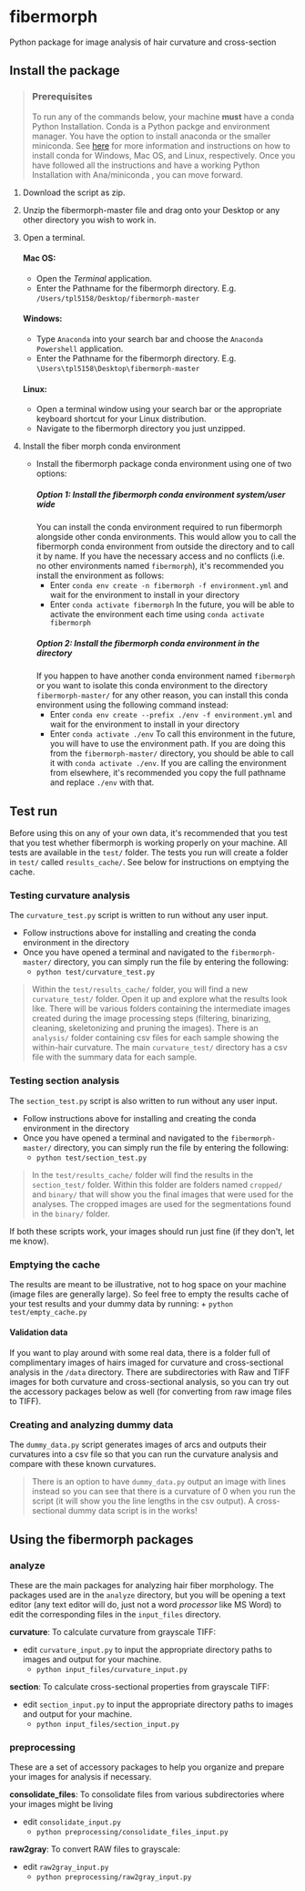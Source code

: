 # fibermorph
Python package for image analysis of hair curvature and cross-section

## Install the package

> ### Prerequisites
> To run any of the commands below, your machine **must** have a conda Python Installation. Conda is a Python packge and environment manager. You have the option to install anaconda or the smaller miniconda. 
> See [here](https://docs.conda.io/projects/conda/en/latest/user-guide/install/index.html) for more information and instructions on how to install conda for Windows, Mac OS, and Linux, respectively.
> Once you have followed all the instructions and have a working Python Installation with Ana/miniconda , you can move forward.

1. Download the script as zip.
2. Unzip the fibermorph-master file and drag onto your Desktop or any other directory you wish to work in.
3. Open a terminal.
    #### Mac OS: 
      + Open the *Terminal* application.
      + Enter the Pathname for the fibermorph directory. E.g. `/Users/tpl5158/Desktop/fibermorph-master`
    #### Windows:
      + Type `Anaconda` into your search bar and choose the `Anaconda Powershell` application.
      + Enter the Pathname for the fibermorph directory. E.g. `\Users\tpl5158\Desktop\fibermorph-master`
    #### Linux:
      + Open a terminal window using your search bar or the appropriate keyboard shortcut for  your Linux distribution.
      + Navigate to the fibermorph directory you just unzipped.
      
      
 4. Install the fiber morph conda environment
      + Install the fibermorph package conda environment using one of two options:
        ##### Option 1: Install the fibermorph conda environment system/user wide 
        You can install the conda environment required to run fibermorph alongside other conda environments. This would allow you to call the fibermorph conda environment from outside the directory and to call it by name. If you have the necessary access and no conflicts (i.e. no other environments named `fibermorph`), it's recommended you install the environment as follows:
        + Enter `conda env create -n fibermorph -f environment.yml` and wait for the environment to install in your directory
        + Enter `conda activate fibermorph`
        In the future, you will be able to activate the environment each time using `conda activate fibermorph`
        ##### Option 2: Install the fibermorph conda environment in the directory
        If you happen to have another conda environment named `fibermorph` or you want to isolate this conda environment to the directory `fibermorph-master/` for any other reason, you can install this conda environment using the following command instead:
        + Enter `conda env create --prefix ./env -f environment.yml` and wait for the environment to install in your directory
        + Enter `conda activate ./env`
        To call this environment in the future, you will have to use the environment path. If you are doing this from the `fibermorph-master/` directory, you should be able to call it with `conda activate ./env`. If you are calling the environment from elsewhere, it's recommended you copy the full pathname and replace `./env` with that.   

## Test run
Before using this on any of your own data, it's recommended that you test that you test whether fibermorph is working properly on your machine. All tests are available in the `test/` folder. The tests you run will create a folder in `test/` called `results_cache/`. See below for instructions on emptying the cache.

### Testing curvature analysis
The `curvature_test.py` script is written to run without any user input. 
- Follow instructions above for installing and creating the conda environment in the directory
- Once you have opened a terminal and navigated to the `fibermorph-master/` directory, you can simply run the file by entering the following: 
    + `python test/curvature_test.py`
    
>  Within the `test/results_cache/` folder, you will find a new `curvature_test/` folder. Open it up and explore what the results look like. There will be various folders containing the intermediate images created during the image processing steps (filtering, binarizing, cleaning, skeletonizing and pruning the images). There is an `analysis/` folder containing csv files for each sample showing the within-hair curvature. The main `curvature_test/` directory has a csv file with the summary data for each sample.

### Testing section analysis
The `section_test.py` script is also written to run without any user input. 
- Follow instructions above for installing and creating the conda environment in the directory
- Once you have opened a terminal and navigated to the `fibermorph-master/` directory, you can simply run the file by entering the following: 
    + `python test/section_test.py`
    
>  In the `test/results_cache/` folder will find the results in the `section_test/` folder. Within this folder are folders named `cropped/` and `binary/` that will show you the final images that were used for the analyses. The cropped images are used for the segmentations found in the `binary/` folder.
    
If both these scripts work, your images should run just fine (if they don't, let me know).


### Emptying the cache
The results are meant to be illustrative, not to hog space on your machine (image files are generally large). So feel free to empty the results cache of your test results and your dummy data by running:
    + `python test/empty_cache.py`

#### Validation data
If you want to play around with some real data, there is a folder full of complimentary images of hairs imaged for curvature and cross-sectional analysis in the `/data` directory. There are subdirectories with Raw and TIFF images for both curvature and cross-sectional analysis, so you can try out the accessory packages below as well (for converting from raw image files to TIFF).

### Creating and analyzing dummy data
The `dummy_data.py` script generates images of arcs and outputs their curvatures into a csv file so that you can run the curvature analysis and compare with these known curvatures.

> There is an option to have `dummy_data.py` output an image with lines instead so you can see that there is a curvature of 0 when you run the script (it will show you the line lengths in the csv output). 
> A cross-sectional dummy data script is in the works!


## Using the fibermorph packages

### analyze 
These are the main packages for analyzing hair fiber morphology. The packages used are in the `analyze` directory, but you will be opening a text editor (any text editor will do, just not a word _processor_ like MS Word)  to edit the corresponding files in the `input_files` directory.

**curvature**: To calculate curvature from grayscale TIFF:
- edit `curvature_input.py` to input the appropriate directory paths to images and output for your machine.
    + `python input_files/curvature_input.py`

**section**: To calculate cross-sectional properties from grayscale TIFF:
- edit `section_input.py` to input the appropriate directory paths to images and output for your machine.
    + `python input_files/section_input.py`

### preprocessing 
These are a set of accessory packages to help you organize and prepare your images for analysis if necessary.

**consolidate_files**: To consolidate files from various subdirectories where your images might be living
- edit `consolidate_input.py`
    + `python preprocessing/consolidate_files_input.py`

**raw2gray**: To convert RAW files to grayscale:
- edit `raw2gray_input.py`
    + `python preprocessing/raw2gray_input.py`
    
